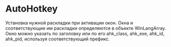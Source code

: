 # AutoHotkey
Установка нужной раскладки при активации окон. Окна и соответствующие им раскладки определяются в объекте WinLangArray. Окно можно указать по заголовку или по его ahk_class, ahk_exe, ahk_id, ahk_pid, используя соответствующий префикс.
